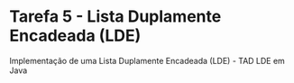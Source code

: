 # Tarefa 5 - Lista Duplamente Encadeada (LDE)  

Implementação de uma Lista Duplamente Encadeada (LDE) - TAD LDE em Java

